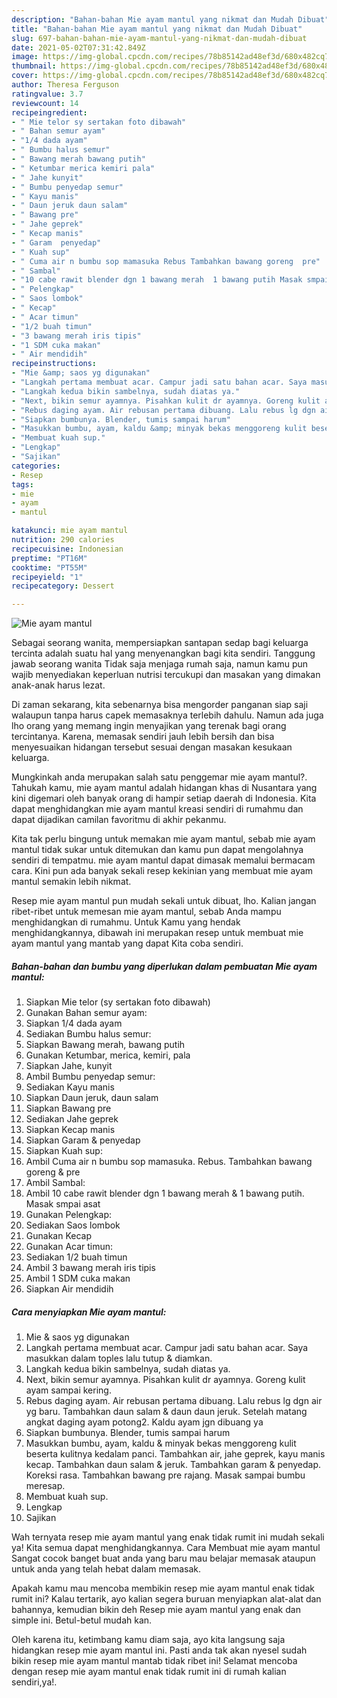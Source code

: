 ```yaml
---
description: "Bahan-bahan Mie ayam mantul yang nikmat dan Mudah Dibuat"
title: "Bahan-bahan Mie ayam mantul yang nikmat dan Mudah Dibuat"
slug: 697-bahan-bahan-mie-ayam-mantul-yang-nikmat-dan-mudah-dibuat
date: 2021-05-02T07:31:42.849Z
image: https://img-global.cpcdn.com/recipes/78b85142ad48ef3d/680x482cq70/mie-ayam-mantul-foto-resep-utama.jpg
thumbnail: https://img-global.cpcdn.com/recipes/78b85142ad48ef3d/680x482cq70/mie-ayam-mantul-foto-resep-utama.jpg
cover: https://img-global.cpcdn.com/recipes/78b85142ad48ef3d/680x482cq70/mie-ayam-mantul-foto-resep-utama.jpg
author: Theresa Ferguson
ratingvalue: 3.7
reviewcount: 14
recipeingredient:
- " Mie telor sy sertakan foto dibawah"
- " Bahan semur ayam"
- "1/4 dada ayam"
- " Bumbu halus semur"
- " Bawang merah bawang putih"
- " Ketumbar merica kemiri pala"
- " Jahe kunyit"
- " Bumbu penyedap semur"
- " Kayu manis"
- " Daun jeruk daun salam"
- " Bawang pre"
- " Jahe geprek"
- " Kecap manis"
- " Garam  penyedap"
- " Kuah sup"
- " Cuma air n bumbu sop mamasuka Rebus Tambahkan bawang goreng  pre"
- " Sambal"
- "10 cabe rawit blender dgn 1 bawang merah  1 bawang putih Masak smpai asat"
- " Pelengkap"
- " Saos lombok"
- " Kecap"
- " Acar timun"
- "1/2 buah timun"
- "3 bawang merah iris tipis"
- "1 SDM cuka makan"
- " Air mendidih"
recipeinstructions:
- "Mie &amp; saos yg digunakan"
- "Langkah pertama membuat acar. Campur jadi satu bahan acar. Saya masukkan dalam toples lalu tutup &amp; diamkan."
- "Langkah kedua bikin sambelnya, sudah diatas ya."
- "Next, bikin semur ayamnya. Pisahkan kulit dr ayamnya. Goreng kulit ayam sampai kering."
- "Rebus daging ayam. Air rebusan pertama dibuang. Lalu rebus lg dgn air yg baru. Tambahkan daun salam &amp; daun daun jeruk. Setelah matang angkat daging ayam potong2. Kaldu ayam jgn dibuang ya"
- "Siapkan bumbunya. Blender, tumis sampai harum"
- "Masukkan bumbu, ayam, kaldu &amp; minyak bekas menggoreng kulit beserta kulitnya kedalam panci. Tambahkan air, jahe geprek, kayu manis kecap. Tambahkan daun salam &amp; jeruk. Tambahkan garam &amp; penyedap. Koreksi rasa. Tambahkan bawang pre rajang. Masak sampai bumbu meresap."
- "Membuat kuah sup."
- "Lengkap"
- "Sajikan"
categories:
- Resep
tags:
- mie
- ayam
- mantul

katakunci: mie ayam mantul 
nutrition: 290 calories
recipecuisine: Indonesian
preptime: "PT16M"
cooktime: "PT55M"
recipeyield: "1"
recipecategory: Dessert

---
```



![Mie ayam mantul](https://img-global.cpcdn.com/recipes/78b85142ad48ef3d/680x482cq70/mie-ayam-mantul-foto-resep-utama.jpg)

Sebagai seorang wanita, mempersiapkan santapan sedap bagi keluarga tercinta adalah suatu hal yang menyenangkan bagi kita sendiri. Tanggung jawab seorang  wanita Tidak saja menjaga rumah saja, namun kamu pun wajib menyediakan keperluan nutrisi tercukupi dan masakan yang dimakan anak-anak harus lezat.

Di zaman  sekarang, kita sebenarnya bisa mengorder panganan siap saji walaupun tanpa harus capek memasaknya terlebih dahulu. Namun ada juga lho orang yang memang ingin menyajikan yang terenak bagi orang tercintanya. Karena, memasak sendiri jauh lebih bersih dan bisa menyesuaikan hidangan tersebut sesuai dengan masakan kesukaan keluarga. 



Mungkinkah anda merupakan salah satu penggemar mie ayam mantul?. Tahukah kamu, mie ayam mantul adalah hidangan khas di Nusantara yang kini digemari oleh banyak orang di hampir setiap daerah di Indonesia. Kita dapat menghidangkan mie ayam mantul kreasi sendiri di rumahmu dan dapat dijadikan camilan favoritmu di akhir pekanmu.

Kita tak perlu bingung untuk memakan mie ayam mantul, sebab mie ayam mantul tidak sukar untuk ditemukan dan kamu pun dapat mengolahnya sendiri di tempatmu. mie ayam mantul dapat dimasak memalui bermacam cara. Kini pun ada banyak sekali resep kekinian yang membuat mie ayam mantul semakin lebih nikmat.

Resep mie ayam mantul pun mudah sekali untuk dibuat, lho. Kalian jangan ribet-ribet untuk memesan mie ayam mantul, sebab Anda mampu menghidangkan di rumahmu. Untuk Kamu yang hendak menghidangkannya, dibawah ini merupakan resep untuk membuat mie ayam mantul yang mantab yang dapat Kita coba sendiri.

<!--inarticleads1-->

##### Bahan-bahan dan bumbu yang diperlukan dalam pembuatan Mie ayam mantul:

1. Siapkan  Mie telor (sy sertakan foto dibawah)
1. Gunakan  Bahan semur ayam:
1. Siapkan 1/4 dada ayam
1. Sediakan  Bumbu halus semur:
1. Siapkan  Bawang merah, bawang putih
1. Gunakan  Ketumbar, merica, kemiri, pala
1. Siapkan  Jahe, kunyit
1. Ambil  Bumbu penyedap semur:
1. Sediakan  Kayu manis
1. Siapkan  Daun jeruk, daun salam
1. Siapkan  Bawang pre
1. Sediakan  Jahe geprek
1. Siapkan  Kecap manis
1. Siapkan  Garam &amp; penyedap
1. Siapkan  Kuah sup:
1. Ambil  Cuma air n bumbu sop mamasuka. Rebus. Tambahkan bawang goreng &amp; pre
1. Ambil  Sambal:
1. Ambil 10 cabe rawit blender dgn 1 bawang merah &amp; 1 bawang putih. Masak smpai asat
1. Gunakan  Pelengkap:
1. Sediakan  Saos lombok
1. Gunakan  Kecap
1. Gunakan  Acar timun:
1. Sediakan 1/2 buah timun
1. Ambil 3 bawang merah iris tipis
1. Ambil 1 SDM cuka makan
1. Siapkan  Air mendidih




<!--inarticleads2-->

##### Cara menyiapkan Mie ayam mantul:

1. Mie &amp; saos yg digunakan
1. Langkah pertama membuat acar. Campur jadi satu bahan acar. Saya masukkan dalam toples lalu tutup &amp; diamkan.
1. Langkah kedua bikin sambelnya, sudah diatas ya.
1. Next, bikin semur ayamnya. Pisahkan kulit dr ayamnya. Goreng kulit ayam sampai kering.
1. Rebus daging ayam. Air rebusan pertama dibuang. Lalu rebus lg dgn air yg baru. Tambahkan daun salam &amp; daun daun jeruk. Setelah matang angkat daging ayam potong2. Kaldu ayam jgn dibuang ya
1. Siapkan bumbunya. Blender, tumis sampai harum
1. Masukkan bumbu, ayam, kaldu &amp; minyak bekas menggoreng kulit beserta kulitnya kedalam panci. Tambahkan air, jahe geprek, kayu manis kecap. Tambahkan daun salam &amp; jeruk. Tambahkan garam &amp; penyedap. Koreksi rasa. Tambahkan bawang pre rajang. Masak sampai bumbu meresap.
1. Membuat kuah sup.
1. Lengkap
1. Sajikan




Wah ternyata resep mie ayam mantul yang enak tidak rumit ini mudah sekali ya! Kita semua dapat menghidangkannya. Cara Membuat mie ayam mantul Sangat cocok banget buat anda yang baru mau belajar memasak ataupun untuk anda yang telah hebat dalam memasak.

Apakah kamu mau mencoba membikin resep mie ayam mantul enak tidak rumit ini? Kalau tertarik, ayo kalian segera buruan menyiapkan alat-alat dan bahannya, kemudian bikin deh Resep mie ayam mantul yang enak dan simple ini. Betul-betul mudah kan. 

Oleh karena itu, ketimbang kamu diam saja, ayo kita langsung saja hidangkan resep mie ayam mantul ini. Pasti anda tak akan nyesel sudah bikin resep mie ayam mantul mantab tidak ribet ini! Selamat mencoba dengan resep mie ayam mantul enak tidak rumit ini di rumah kalian sendiri,ya!.

